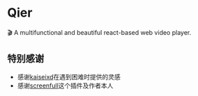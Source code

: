 # Qier
:clapper:  A multifunctional and beautiful react-based web video player.


## 特别感谢
- 感谢[kaiseixd](https://github.com/kaiseixd)在遇到困难时提供的灵感
- 感谢[screenfull](https://github.com/sindresorhus/screenfull.js/)这个插件及作者本人